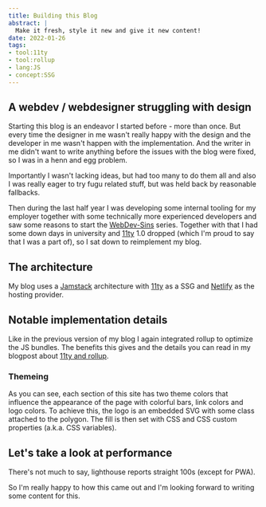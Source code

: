 ```yaml
---
title: Building this Blog
abstract: |
  Make it fresh, style it new and give it new content!
date: 2022-01-26
tags:
- tool:11ty
- tool:rollup
- lang:JS
- concept:SSG
---
```


## A webdev / webdesigner struggling with design

Starting this blog is an endeavor I started before - more than once. But every time the designer in me wasn't really happy with the design and the developer in me wasn't happen with the implementation. And the writer in me didn't want to write anything before the issues with the blog were fixed, so I was in a henn and egg problem.

Importantly I wasn't lacking ideas, but had too many to do them all and also I was really eager to try fugu related stuff, but was held back by reasonable fallbacks.

Then during the last half year I was developing some internal tooling for my employer together with some technically more experienced developers and saw some reasons to start the [WebDev-Sins](/webdev-sins) series. Together with that I had some down days in university and [11ty](https://11ty.dev) 1.0 dropped (which I'm proud to say that I was a part of), so I sat down to reimplement my blog.

## The architecture

My blog uses a [Jamstack](https://jamstack.org) architecture with [11ty](https://11ty.dev) as a SSG and [Netlify](https://netlify.com) as the hosting provider.

## Notable implementation details

Like in the previous version of my blog I again integrated rollup to optimize the JS bundles. The benefits this gives and the details you can read in my blogpost about [11ty and rollup](/blog/2021-02-28-11ty-and-Rollup).

### Themeing

As you can see, each section of this site has two theme colors that influence the appearance of the page with colorful bars, link colors and logo colors.
To achieve this, the logo is an embedded SVG with some class attached to the polygon. The fill is then set with CSS and CSS custom properties (a.k.a. CSS variables).

## Let's take a look at performance

There's not much to say, lighthouse reports straight 100s (except for PWA).

So I'm really happy to how this came out and I'm looking forward to writing some content for this.
